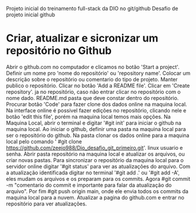 Projeto inicial do treinamento full-stack da DIO no git/github
Desafio de projeto inicial github

# Criar, atualizar e sicronizar um repositório no Github

Abrir o github.com no computador e clicamos no botão 'Start a project'.
Definir um nome pro 'nome do repositório' ou 'repository name'.
Colocar um descrição sobre o repositório ou comentario do tipo de projeto.
Manter publico o repositório.
Clicar no botão 'Add a README file'.
Clicar em 'Create repository'.
ja no repositório, caso não entrar clicar no repositório com o nome dado. 
README.md pasta que deve constar dentro do repositório.
Procurar botão 'Code' para fazer clone dos dados online na maquina local.
Na interface online é possivel fazer edições no repositório, clicando nele e botão 'edit this file', porém na maquina local temos mais opções.
Na Maquina Local, abrir o terminal e digitar '#git init' para iniciar o github na maquina local.
Ao iniciar o github, definir uma pasta na maquina local para ser o repositório do github.
Na pasta clonar os dados online para a maquina local pelo comando ' #git clone https://github.com/zeejo988/Dio_desafio_git_primeiro.git'.
linux usuario e senha.
Abrir pasta repositório na maquina local e atualizar os arquivos, ou criar novas pastas.
Para sincronizar o repositório da maquina local para o servidor online digitar '#git status' para ver as atualizações do arquivo.
Com a atualização identificada digitar no terminal '#git add .' ou '#git add -A', eles mudam os arquivos e os preparam para os commits.
Agora #git commit -m "comentario do commit e importante para falar da atualização do arquivo".
Por fim #git push origin main, onde ele envia todos os commits da maquina local para a nuvem.
Atualizar a pagina do github.com e entrar no repositório para ver atualizações.





